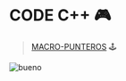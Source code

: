 # CODE C++ :video_game:

> [MACRO-PUNTEROS](doc/macro.md) :joystick:

![bueno](https://user-images.githubusercontent.com/92184167/180650034-03014722-ac47-4ceb-8dc6-a131e780abe4.jpg)
